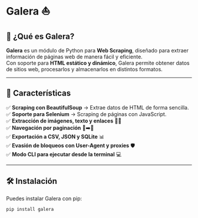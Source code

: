 # Galera ⛵  

## 📌 ¿Qué es Galera?  
**Galera** es un módulo de Python para **Web Scraping**, diseñado para extraer información de páginas web de manera fácil y eficiente.  
Con soporte para **HTML estático y dinámico**, Galera permite obtener datos de sitios web, procesarlos y almacenarlos en distintos formatos.  

---

## 🚀 Características  
✅ **Scraping con BeautifulSoup** → Extrae datos de HTML de forma sencilla.  
✅ **Soporte para Selenium** → Scraping de páginas con JavaScript.  
✅ **Extracción de imágenes, texto y enlaces** 📸🔗  
✅ **Navegación por paginación** 📄➡️📄  
✅ **Exportación a CSV, JSON y SQLite** 📊  
✅ **Evasión de bloqueos con User-Agent y proxies** 🛡️  
✅ **Modo CLI para ejecutar desde la terminal** 💻  

---

## 🛠 Instalación  
Puedes instalar Galera con pip:  

```bash
pip install galera